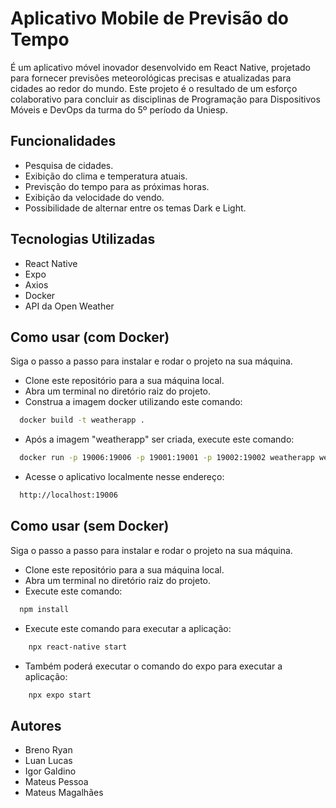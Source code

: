 
# Aplicativo Mobile de Previsão do Tempo

É um aplicativo móvel inovador desenvolvido em React Native, projetado para fornecer previsões meteorológicas precisas e atualizadas para cidades ao redor do mundo. Este projeto é o resultado de um esforço colaborativo para concluir as disciplinas de Programação para Dispositivos Móveis e DevOps da turma do 5º período da Uniesp.


## Funcionalidades

- Pesquisa de cidades.
- Exibição do clima e temperatura atuais.
- Previsção do tempo para as próximas horas.
- Exibição da velocidade do vendo.
- Possibilidade de alternar entre os temas Dark e Light.


## Tecnologias Utilizadas

- React Native
- Expo
- Axios
- Docker
- API da Open Weather
## Como usar (com Docker)

Siga o passo a passo para instalar e rodar o projeto na sua máquina.

- Clone este repositório para a sua máquina local.
- Abra um terminal no diretório raiz do projeto.
- Construa a imagem docker utilizando este comando:

```bash
  docker build -t weatherapp .
```
- Após a imagem "weatherapp" ser criada, execute este comando:

```bash
  docker run -p 19006:19006 -p 19001:19001 -p 19002:19002 weatherapp web
```

- Acesse o aplicativo localmente nesse endereço:

```bash
  http://localhost:19006
```
## Como usar (sem Docker)

Siga o passo a passo para instalar e rodar o projeto na sua máquina.

- Clone este repositório para a sua máquina local.
- Abra um terminal no diretório raiz do projeto.
- Execute este comando:

```bash
  npm install
```

- Execute este comando para executar a aplicação:

```bash
    npx react-native start
```

- Também poderá executar o comando do expo para executar a aplicação:

```bash
    npx expo start
```
## Autores

- Breno Ryan
- Luan Lucas
- Igor Galdino
- Mateus Pessoa
- Mateus Magalhães
